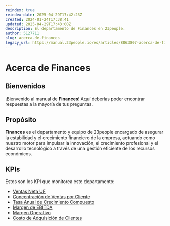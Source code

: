 ```yaml
---
reindex: true
reindex-date: 2025-04-29T17:42:23Z
created: 2024-01-24T17:38:41
updated: 2025-04-29T17:43:00Z
description: El departamento de Finances en 23people.
author: 5127711
slug: acerca-de-finances
legacy_url: https://manual.23people.io/es/articles/8863807-acerca-de-finances
---
```


# Acerca de Finances

## Bienvenidos

¡Bienvenido al manual de **Finances**! Aquí deberías poder encontrar
respuestas a la mayoría de tus preguntas.

## Propósito

**Finances** es el departamento y equipo de 23people encargado de asegurar la
estabilidad y el crecimiento financiero de la empresa, actuando como nuestro
motor para impulsar la innovación, el crecimiento profesional y el desarrollo
tecnológico a través de una gestión eficiente de los recursos económicos.

## KPIs

Estos son los KPI que monitorea este departamento:

* [Ventas Neta UF](kpis/ventas-netas-uf)
* [Concentración de Ventas por Cliente](kpis/concentracion-ventas)
* [Tasa Anual de Crecimiento Compuesto](kpis/tasa-crecimiento-anual-compuesta)
* [Margen de EBITDA](kpis/margen-de-ebitda)
* [Margen Operativo](kpis/margen-operativo)
* [Costo de Adquisición de Clientes](kpis/costo-adquisicion-clientes)
